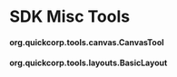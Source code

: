 # SDK Misc Tools

#### org.quickcorp.tools.canvas.CanvasTool

#### org.quickcorp.tools.layouts.BasicLayout
